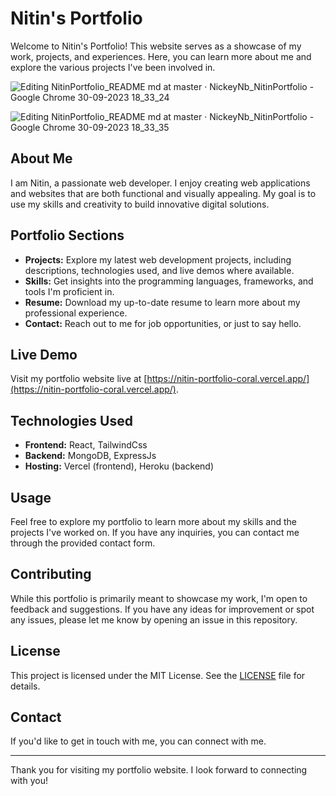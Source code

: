 # Nitin's Portfolio

Welcome to Nitin's Portfolio! This website serves as a showcase of my work, projects, and experiences. Here, you can learn more about me and explore the various projects I've been involved in.

![Editing NitinPortfolio_README md at master · NickeyNb_NitinPortfolio - Google Chrome 30-09-2023 18_33_24](https://github.com/NickeyNb/NitinPortfolio/assets/110400673/37b6b687-d6f7-4b75-9b7d-591782d0478e)

![Editing NitinPortfolio_README md at master · NickeyNb_NitinPortfolio - Google Chrome 30-09-2023 18_33_35](https://github.com/NickeyNb/NitinPortfolio/assets/110400673/a856f5a9-b673-4ba5-86f2-e744f7f0390d)


## About Me

I am Nitin, a passionate web developer. I enjoy creating web applications and websites that are both functional and visually appealing. My goal is to use my skills and creativity to build innovative digital solutions.

## Portfolio Sections

- **Projects:** Explore my latest web development projects, including descriptions, technologies used, and live demos where available.
- **Skills:** Get insights into the programming languages, frameworks, and tools I'm proficient in.
- **Resume:** Download my up-to-date resume to learn more about my professional experience.
- **Contact:** Reach out to me for job opportunities, or just to say hello.

## Live Demo

Visit my portfolio website live at [https://nitin-portfolio-coral.vercel.app/](https://nitin-portfolio-coral.vercel.app/).

## Technologies Used

- **Frontend:** React, TailwindCss
- **Backend:** MongoDB, ExpressJs
- **Hosting:** Vercel (frontend), Heroku (backend)

## Usage

Feel free to explore my portfolio to learn more about my skills and the projects I've worked on. If you have any inquiries, you can contact me through the provided contact form.

## Contributing

While this portfolio is primarily meant to showcase my work, I'm open to feedback and suggestions. If you have any ideas for improvement or spot any issues, please let me know by opening an issue in this repository.

## License

This project is licensed under the MIT License. See the [LICENSE](LICENSE) file for details.

## Contact

If you'd like to get in touch with me, you can connect with me.

---

Thank you for visiting my portfolio website. I look forward to connecting with you!

